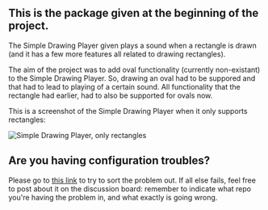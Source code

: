 ## This is the package given at the beginning of the project.

The Simple Drawing Player given plays a sound when a rectangle is drawn (and it has a few more features all related to drawing rectangles). 

The aim of the project was to add oval functionality (currently non-existant) to the Simple Drawing Player. So, drawing an oval had to be suppored and that had to lead to playing of a certain sound. All functionality that the rectangle had earlier, had to also be supported for ovals now.

This is a screenshot of the Simple Drawing Player when it only supports rectangles:

![Simple Drawing Player, only rectangles](https://i594.photobucket.com/albums/tt22/meghufree/drawing-player-rectangle-only.png)







## Are you having configuration troubles?

Please go to [this link](https://github.com/UBCx-Software-Construction/intro-to-softconst-lecture-starters/blob/master/README.md) to try to sort the problem out. If all else fails, feel free to post about it on the discussion board: remember to indicate what repo you're having the problem in, and what exactly is going wrong. 
